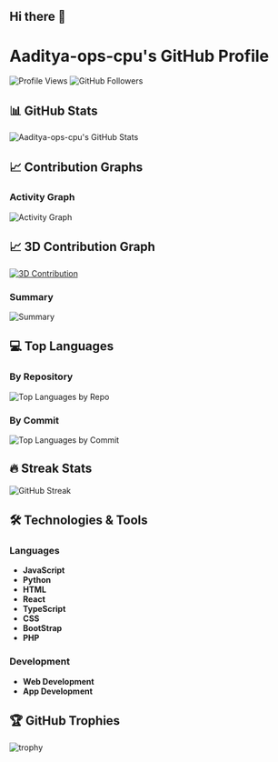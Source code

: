 ## Hi there 👋

# Aaditya-ops-cpu's GitHub Profile

![Profile Views](https://komarev.com/ghpvc/?username=Aadita-ops-cpu&color=blue)
![GitHub Followers](https://img.shields.io/github/followers/Aaditya-ops-cpu?style=social)

## 📊 GitHub Stats

![Aaditya-ops-cpu's GitHub Stats](https://github-readme-stats.vercel.app/api?username=Aaditya-ops-cpu&show_icons=true&theme=radical)

## 📈 Contribution Graphs

### Activity Graph
![Activity Graph](https://github-readme-activity-graph.vercel.app/graph?username=Aaditya-ops-cpu&theme=github)

## 📈 3D Contribution Graph

[![3D Contribution](https://github-readme-3d-git-profile.vercel.app/profile?username=Aaditya-ops-cpu&theme=dark)](https://github.com/Aaditya-ops-cpu)

### Summary
![Summary](https://github-profile-summary-cards.vercel.app/api/cards/profile-details?username=Aaditya-ops-cpu&theme=vue)

## 💻 Top Languages

### By Repository
![Top Languages by Repo](https://github-readme-stats.vercel.app/api/top-langs/?username=Aaditya-ops-cpu&layout=compact&theme=radical&hide=Jupyter%20Notebook)

### By Commit
![Top Languages by Commit](https://github-readme-stats.vercel.app/api/top-langs/?username=Aaditya-ops-cpu&layout=compact&theme=radical&hide=Jupyter%20Notebook,HTML,CSS)

## 🔥 Streak Stats

![GitHub Streak](https://github-readme-streak-stats.herokuapp.com/?user=Aaditya-ops-cpu&theme=radical)

## 🛠️ Technologies & Tools

### Languages
- **JavaScript** 
- **Python**
- **HTML**
- **React**
- **TypeScript**
- **CSS**
- **BootStrap**
- **PHP**

### Development
- **Web Development**
- **App Development**

## 🏆 GitHub Trophies

![trophy](https://github-profile-trophy.vercel.app/?username=Aaditya-ops-cpu&theme=radical&no-frame=true&row)
